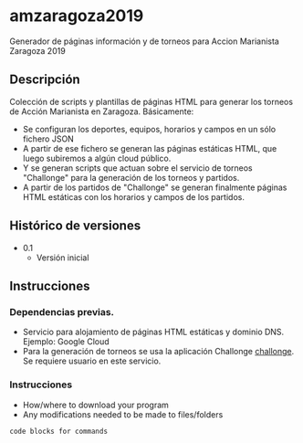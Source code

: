 # amzaragoza2019

Generador de páginas información y de torneos para Accion Marianista Zaragoza 2019

## Descripción

Colección de scripts y plantillas de páginas HTML para generar los torneos de Acción Marianista en Zaragoza.
Básicamente:
* Se configuran los deportes, equipos, horarios y campos en un sólo fichero JSON
* A partir de ese fichero se generan las páginas estáticas HTML, que luego subiremos a algún cloud público.
* Y se generan scripts que actuan sobre el servicio de torneos "Challonge" para la generación de los torneos y partidos.
* A partir de los partidos de "Challonge" se generan finalmente páginas HTML estáticas con los horarios y campos de los partidos.

## Histórico de versiones

* 0.1
    * Versión inicial

## Instrucciones

### Dependencias previas.

* Servicio para alojamiento de páginas HTML estáticas y dominio DNS. Ejemplo: Google Cloud
* Para la generación de torneos se usa la aplicación Challonge [challonge](https://challonge.com). Se requiere usuario en este servicio.

### Instrucciones

* How/where to download your program
* Any modifications needed to be made to files/folders
```
code blocks for commands
```

